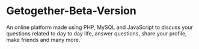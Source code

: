 # Getogether-Beta-Version
An online platform made using PHP, MySQL and JavaScript to discuss your questions related to day to day life, answer questions, share your profile, make friends and many more.
